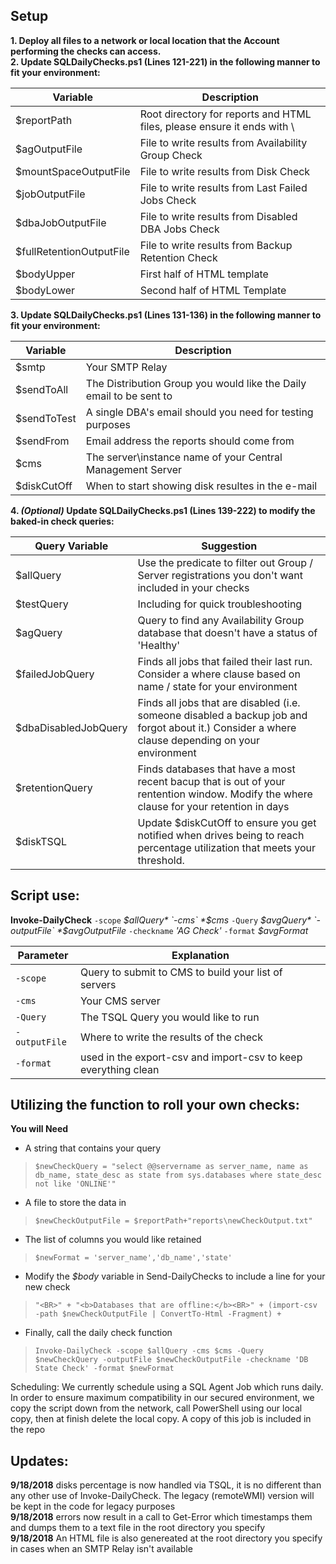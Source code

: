 ## Setup<br>

**1. Deploy all files to a network or local location that the Account performing the checks can access.<br>
2. Update SQLDailyChecks.ps1 (Lines 121-221) in the following manner to fit your environment:**<br>

| Variable | Description |
| ----- | ----- |
| $reportPath | Root directory for reports and HTML files, please ensure it ends with \ |
| $agOutputFile | File to write results from Availability Group Check |
| $mountSpaceOutputFile | File to write results from Disk Check |
| $jobOutputFile | File to write results from Last Failed Jobs Check |
| $dbaJobOutputFile | File to write results from Disabled DBA Jobs Check |
| $fullRetentionOutputFile | File to write results from Backup Retention Check |
| $bodyUpper | First half of HTML template |
| $bodyLower | Second half of HTML Template |

**3. Update SQLDailyChecks.ps1 (Lines 131-136) in the following manner to fit your environment:**<br>

| Variable | Description |
| ----- | ----- |
| $smtp | Your SMTP Relay |
| $sendToAll | The Distribution Group you would like the Daily email to be sent to |
| $sendToTest | A single DBA's email should you need for testing purposes |
| $sendFrom | Email address the reports should come from |
| $cms | The server\instance name of your Central Management Server |
| $diskCutOff | When to start showing disk resultes in the e-mail |

**4. _(Optional)_ Update SQLDailyChecks.ps1 (Lines 139-222) to modify the baked-in check queries:**<br>

| Query Variable | Suggestion |
| ---- | ---- |
| $allQuery | Use the predicate to filter out Group / Server registrations you don't want included in your checks |
| $testQuery | Including for quick troubleshooting |
| $agQuery | Query to find any Availability Group database that doesn't have a status of 'Healthy' |
| $failedJobQuery | Finds all jobs that failed their last run. Consider a where clause based on name / state for your environment |
| $dbaDisabledJobQuery | Finds all jobs that are disabled (i.e. someone disabled a backup job and forgot about it.) Consider a where clause depending on your environment |
| $retentionQuery | Finds databases that have a most recent bacup that is out of your rentention window. Modify the where clause for your retention in days |
| $diskTSQL | Update $diskCutOff to ensure you get notified when drives being to reach percentage utilization that meets your threshold. |

## Script use:

**Invoke-DailyCheck** `-scope` *$allQuery* `-cms` *$cms* `-Query` *$avgQuery* `-outputFile` *$avgOutputFile* `-checkname` *'AG Check'* `-format` *$avgFormat* 

| Parameter | Explanation |
| ---- | ---- |
| `-scope` | Query to submit to CMS to build your list of servers |
| `-cms` | Your CMS server |
| `-Query` | The TSQL Query you would like to run |
| `-outputFile` | Where to write the results of the check |
| `-format` | used in the export-csv and import-csv to keep everything clean |

## Utilizing the function to roll your own checks:
**You will Need**<br>
- A string that contains your query
> ```$newCheckQuery = "select @@servername as server_name, name as db_name, state_desc as state from sys.databases where state_desc not like 'ONLINE'"```

- A file to store the data in
> ```$newCheckOutputFile = $reportPath+"reports\newCheckOutput.txt"```

- The list of columns you would like retained
> ```$newFormat = 'server_name','db_name','state'```

- Modify the *$body* variable in Send-DailyChecks to include a line for your new check
> ```"<BR>" + "<b>Databases that are offline:</b><BR>" + (import-csv -path $newCheckOutputFile | ConvertTo-Html -Fragment) +```

- Finally, call the daily check function
> ```Invoke-DailyCheck -scope $allQuery -cms $cms -Query $newCheckQuery -outputFile $newCheckOutputFile -checkname 'DB State Check' -format $newFormat```

Scheduling:
We currently schedule using a SQL Agent Job which runs daily. In order to ensure maximum compatibility in our secured environment, we copy the script down from the network, call PowerShell using our local copy, then at finish delete the local copy. A copy of this job is included in the repo


## Updates:
**9/18/2018** disks percentage is now handled via TSQL, it is no different than any other use of Invoke-DailyCheck. The legacy (remoteWMI) version will be kept in the code for legacy purposes<br>
**9/18/2018** errors now result in a call to Get-Error which timestamps them and dumps them to a text file in the root directory you specify<br>
**9/18/2018** An HTML file is also genereated at the root directory you specify in cases when an SMTP Relay isn't available<br>
